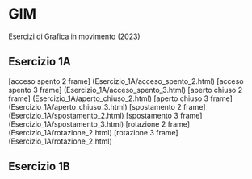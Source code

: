 # GIM
Esercizi di Grafica in movimento (2023)

## Esercizio 1A
[acceso spento 2 frame] (Esercizio_1A/acceso_spento_2.html)
[acceso spento 3 frame] (Esercizio_1A/acceso_spento_3.html)
[aperto chiuso 2 frame] (Esercizio_1A/aperto_chiuso_2.html)
[aperto chiuso 3 frame] (Esercizio_1A/aperto_chiuso_3.html)
[spostamento 2 frame] (Esercizio_1A/spostamento_2.html)
[spostamento 3 frame] (Esercizio_1A/spostamento_3.html)
[rotazione 2 frame] (Esercizio_1A/rotazione_2.html)
[rotazione 3 frame] (Esercizio_1A/rotazione_2.html)

## Esercizio 1B
